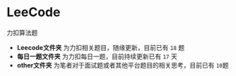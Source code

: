 # LeeCode
力扣算法题

- **Leecode文件夹** 为力扣相关题目，随缘更新，目前已有 `18` 题
- **每日一题文件夹** 为力扣每日一题，目前持续更新已有 `17` 天
- **other文件夹** 为笔者对于面试题或者其他平台题目的相关思考，目前已有 `10`题
